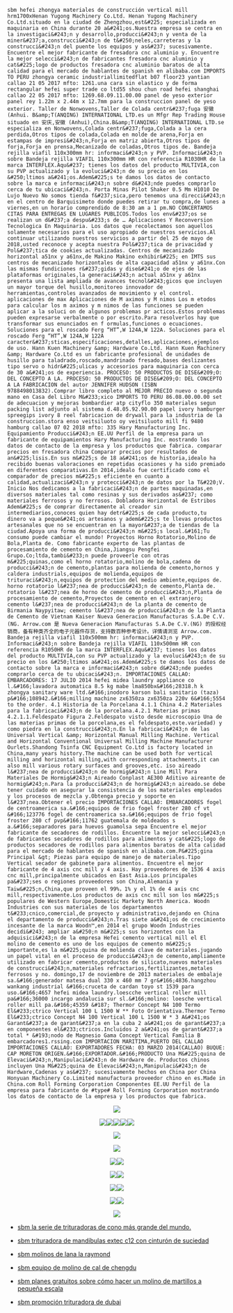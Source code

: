 
```
sbm hefei zhongya materiales de construcción vertical mill hrm1700xHenan Yugong Machinery Co.Ltd. Henan Yugong Machinery Co.Ltd.situado en la ciudad de Zhengzhou,est&#225; especializada en maquinaria en China durante 20 a&#241;os.Nuestra empresa se centra en la investigaci&#243;n y desarrollo,producci&#243;n y venta de la miner&#237;a,construcci&#243;n de t&#250;neles,carreteras y la construcci&#243;n del puente los equipos y as&#237; sucesivamente. Encuentre el mejor fabricante de fresadora cnc aluminio y. Encuentre la mejor selecci&#243;n de fabricantes fresadora cnc aluminio y cat&#225;logo de productos fresadora cnc aluminio baratos de alta calidad para el mercado de hablantes de spanish en alibaba.com IMPORTS TO PERU zhongya ceramic industriallimitedflat b07 floor23 yantian callao 21 05 2017 mfto: 1261.una cara sin elastico y de forma rectangular hefei super trade co ltd55 shou chun road hefei shanghai callao 22 05 2017 mfto: 1269.68.09.11.00.00 panel de yeso exterior panel rey 1.22m x 2.44m x 12.7mm para la construccion panel de yeso exterior. Taller de Nonwovens,Taller de Colada centr&#237;fuga 安徽 (Anhui. B&amp;T(ANQING) INTERNATIONAL LTD.es un Mfgr Rep Trading House situado en 安庆,安徽 (Anhui),China.B&amp;T(ANQING) INTERNATIONAL LTD.se especializa en Nonwovens,Colada centr&#237;fuga,Colada a la cera perdida,Otros tipos de colada,Colada en molde de arena,Forja en estampas de impresi&#243;n,Forja en matriz abierta,Otros tipos de forja,Forja en prensa,Mecanizado de coladas,Otros tipos de. Bandeja rejilla viafil 110x300mm hr: informaci&#243;n y PVP. Informaci&#243;n sobre Bandeja rejilla VIAFIL 110x300mm HR con referencia R1030HR de la marca INTERFLEX.Aqu&#237; tienes los datos del producto MULTIVIA,con su PVP actualizado y la evoluci&#243;n de su precio en los &#250;ltimos a&#241;os.Adem&#225;s te damos los datos de contacto sobre la marca e informaci&#243;n sobre d&#243;nde puedes comprarlo cerca de tu ubicaci&#243;n. Porta Minas Pilot Shaker 0.5 Mm H1010 De Lujo Nuevo No somos tienda f&#237;sica,pero tenemos una direcci&#243;n en el centro de Barquisimeto donde puedes retirar tu compra,de lunes a viernes,en un horario comprendido de 8:30 am a 1 pm.NO CONCERTAMOS CITAS PARA ENTREGAS EN LUGARES PUBLICOS.Todos los env&#237;os se realizan un d&#237;a despu&#233;s de … Aplicaciones Y Reconversion Tecnologica En Maquinaria. Los datos que recolectamos son aquellos solamente necesarios para el uso apropiado de nuestros servicios.Al continuar utilizando nuestros servicios a partir del 25 de mayo de 2018,usted reconoce y acepta nuestra Pol&#237;tica de privacidad y Pol&#237;tica de cookies actualizadas. Centros de mecanizado horizontal a51nx y a61nx,de Makino Makino exhibir&#225; en IMTS sus centros de mecanizado horizontales de alta capacidad a51nx y a61nx.Con las mismas fundiciones r&#237;gidas y dise&#241;o de ejes de las plataformas originales,la generaci&#243;n actual a51nx y a61nx presenta una lista ampliada de avances tecnol&#243;gicos que incluyen un mayor torque del husillo,monitoreo innovador de herramientas,controles avanzados de movimiento y el control. aplicaciones de max Aplicaciones de M aximos y M nimos Los m etodos para calcular los m aximos y m nimos de las funciones se pueden aplicar a la soluci on de algunos problemas pr acticos.Estos problemas pueden expresarse verbalmente o por escrito.Para resolverlos hay que transformar sus enunciados en f ormulas,funciones o ecuaciones. Soluciones para el roscado Ferg “HT”,W 124A,W 122A. Soluciones para el roscado Ferg “HT”,W 124A,W 122A caracter&#237;sticas,especificaciones,detalles,aplicaciones,ejemplos de uso. Hann Kuen Machinery &amp; Hardware Co.Ltd. Hann Kuen Machinery &amp; Hardware Co.Ltd es un fabricante profesional de unidades de husillo para taladrado,roscado,mandrinado fresado,bases deslizantes tipo servo o hidr&#225;ulicas y accesorios para maquinaria con cerca de 30 a&#241;os de experiencia. PROCESO: 50 PRODUCTOS DE DISE&#209;O: DEL CONCEPTO A LA. PROCESO: 50 PRODUCTOS DE DISE&#209;O: DEL CONCEPTO A LA FABRICACION del autor JENNIFER HUDSON (ISBN 9788498013832).Comprar libro completo al MEJOR PRECIO nuevo o segunda mano en Casa del Libro M&#233;xico IMPORTS TO PERU 86.08.00.00.00 set de adecuacion y mejoras bombardier atp cityflo 350 materiales segun packing list adjunto al sistema d.48.05.92.90.00 papel ivory hamburger spreegips ivory 8 reel fabricacion de drywall para la industria de la construccion.stora enso veitsiluoto oy veitsiluoto mill fi 9480 hamburg callao 07 02 2018 mfto: 335 Hary Manufacturing Inc. Equipamiento Producci&#243;n EE.UU Perfil de la empresa para un fabricante de equipamientos Hary Manufacturing Inc. mostrando los datos de contacto de la empresa y los productos que fabrica. comparar precios en fresadora china Comparar precios por resultados de an&#225;lisis.En sus m&#225;s de 18 a&#241;os de historia,idealo ha recibido buenas valoraciones en repetidas ocasiones y ha sido premiado en diferentes comparativas.En 2014,idealo fue certificado como el comparador de precios m&#225;s eficiente en cuanto a calidad,actualizaci&#243;n y protecci&#243;n de datos por la T&#220;V. Inicio Nos dedicamos a la fabricaci&#243;n de partes maquinadas,en diversos materiales tal como resinas y sus derivados as&#237; como materiales ferrosos y no ferrosos. Dobladora Horizontal de Estribos Adem&#225;s de comprar directamente al creador sin intermediarios,conoces quien hay detr&#225;s de cada producto,tu dinero va a peque&#241;os artesanos y adem&#225;s te llevas productos artesanales que no se encuentran en la mayor&#237;a de tiendas de la ciudad.Apoya una forma de producci&#243;n m&#225;s local.&#161;Tu consumo puede cambiar el mundo! Proyectos Horno Rotatorio,Molino de Bola,Planta de. Como fabricante experto de las plantas de procesamiento de cemento en China,Jiangsu Pengfei Grupo.Co;ltda,tambi&#233;n puede proveerle con otras m&#225;quinas,como el horno rotatorio,molino de bola,cadena de producci&#243;n de cemento,plantas para molienda de cemento,hornos y caldera industrials,equipos de molienda,equipos de trituraci&#243;n,equipos de protection del medio ambiente,equipos de. horno rotatorio l&#237;nea de producci&#243;n de cemento,Planta de. rotatorio l&#237;nea de horno de cemento de producci&#243;n,Planta de procesamiento de cemento,Proyectos de cemento en el extranjero; cemento l&#237;nea de producci&#243;n de la planta de cemento de Birmania Naypyitaw; cemento l&#237;nea de producci&#243;n de la Planta de Cemento de Vietnam Kaiser Nueva Generacion Manufacturas S.A.De C.V.(NG. Arrow.com 是 Nueva Generacion Manufacturas S.A.De C.V.(NG) 的授权经销商，备有种类齐全的电子元器件存货，支持数百种参考设计。详情请浏览 Arrow.com. Bandeja rejilla viafil 110x500mm hr: informaci&#243;n y PVP. Informaci&#243;n sobre Bandeja rejilla VIAFIL 110x500mm HR con referencia R1050HR de la marca INTERFLEX.Aqu&#237; tienes los datos del producto MULTIVIA,con su PVP actualizado y la evoluci&#243;n de su precio en los &#250;ltimos a&#241;os.Adem&#225;s te damos los datos de contacto sobre la marca e informaci&#243;n sobre d&#243;nde puedes comprarlo cerca de tu ubicaci&#243;n. IMPORTACIONES CALLAO: EMBARCADORES: 17 JULIO 2014 hefei midea laundry appliance co l.&#166;lavadora automatica 8.5 kg mabe lma850bx&#166;28318.h k zhongya sanitary ware ltd.&#166;inodoro karson bali sanitario (taza) p&#166;108942.&#166;milling machine zx6350za zx6350za 220v 6&#166;5554 to the order. 4.1 Historia de la Porcelana 4.1.1 China 4.2 Materiales para la fabricaci&#243;n de la porcelana.4.2.1 Materias primas 4.2.1.1.Feldespato Figura 2.Feldespato visto desde microscopio Una de las materias primas de la porcelana,es el feldespato,este.variedad) y como piedra en la construcci&#243;n.En la fabricaci&#243;n de las Universal Vertical &amp; Horizontal Manual Milling Machine. Vertical and Horizontal Conventional Universal Milling Machine Manufacturer Ourlets.Shandong Tsinfa CNC Equipment Co.Ltd is factory located in China,many years history.The machine can be used both for vertical milling and horizontal milling,with corresponding attachments,it can also mill various rotary surfaces and grooves,etc. iso aireado l&#237;nea de producci&#243;n de hormig&#243;n Line Mill Para Materiales De Hormig&#243;n Aireado Conplast AE300 Aditivo aireante de hormig&#243;n.Para la producci&#243;n de hormig&#243;n aireado.se debe tener cuidado en asegurar la consistencia de los materiales empleados y los procesos de mezcla y.Obtenga precio y soporte en l&#237;nea.Obtener el precio IMPORTACIONES CALLAO: EMBARCADORES fogel de centroamerica sa.&#166;equipos de frio fogel froster 280 cf vt &#166;123776 fogel de centroamerica sa.&#166;equipos de frio fogel froster 280 cf pvp&#166;11762 guatemala de moldeados s a.&#166;separadores para huevos guamolsa sepa Encuentre el mejor fabricante de secadores de rodillos. Encuentre la mejor selecci&#243;n de fabricantes secadores de rodillos para alimentos y cat&#225;logo de productos secadores de rodillos para alimentos baratos de alta calidad para el mercado de hablantes de spanish en alibaba.com.P&#225;gina Principal &gt; Piezas para equipo de manejo de materiales.Tipo Vertical secador de gabinete para alimentos. Encuentre el mejor fabricante de 4 axis cnc mill y 4 axis. Hay proveedores de 1536 4 axis cnc mill,principalmente ubicados en East Asia.Los principales pa&#237;ses o regiones proveedores son China,Alemania y Taiw&#225;n,China,que proveen el 99%，1% y el 1% de 4 axis cnc mill,respectivamente.Los productos de axis cnc mill son los m&#225;s populares de Western Europe,Domestic Markety North America. Woodn Industries con sus materiales de los departamentos t&#233;cnico,comercial,de proyecto y administrativo,dejando en China el departamento de producci&#243;n.Tras siete a&#241;os de crecimiento incesante de la marca Woodn™,en 2014 el grupo Woodn Industries decidi&#243; ampliar a&#250;n m&#225;s sus horizontes con la adquisici&#243;n de la empresa Hefei cemento vertical mill el El molino de cemento es uno de los equipos de cemento m&#225;s importante,es la m&#225;quina de molienda clave de materiales.jugando un papel vital en el proceso de producci&#243;n de cemento,ampliamente utilizado en fabricar cemento,productos de silicato,nuevos materiales de construcci&#243;n,materiales refractarios,fertilizantes,metales ferrosos y no. domingo,17 de noviembre de 2013 materiales de embalaje sa.&#166;generador matesa dual 330 x 460 mm 7 gr&#166;4836.hangzhou wankang industrial &#166;cruceta de cardan toyo st 1539 para uso.&#166;4657 hefei midea laundry.loescche vertical roller mill pa&#166;36000 incargo andalucia sur sl.&#166;molino: loesche vertical roller mill pa.&#166;45359 &#187; Thermor Concept N4 100 Termo El&#233;ctrico Vertical 100 L 1500 W ** Foto Orientativa.Thermor Termo El&#233;ctrico Concept N4 100 Vertical 100 L 1500 W * 3 A&#241;os Garant&#237;a de garant&#237;a en la cuba 2 a&#241;os de garant&#237;a en componentes el&#233;ctricos.Incluidos 2 a&#241;os de garant&#237;a total * &#193;nodo de Magnesio Gama Concept Vertical Familia B embarcadores1.rssing.com IMPORTACION MARITIMA,PUERTO DEL CALLAO IMPORTACIONES CALLAO: EXPORTADORES FECHA: 03 MARZO 2014(CALLAO) BUQUE: CAP MORETON ORIGEN.&#166;EXPORTADOR.&#166;PRODUCTO Una M&#225;quina de Elevaci&#243;n,Manipulaci&#243;n de Hardware de. Productos chinos incluyen Una M&#225;quina de Elevaci&#243;n,Manipulaci&#243;n de Hardware,Cadenas y as&#237; sucesivamente hechos en China por China Honyuan Machinery Co.Limited manufactura proveedor chino en es.Made in China.com Roll Forming Corporation Componentes EE.UU Perfil de la empresa para fabricante de #type# Roll Forming Corporation mostrando los datos de contacto de la empresa y los productos que fabrica. 
```

<div align="center">

<a href="https://es-crusher.shibang-china.com/github&k=sbm+hefei+zhongya+materiales+de+construcci%C3%B3n+vertical+mill+hrm1700x"><img src="https://static.shibang-china.com/es/crusher/logo.jpg"></a>

<a href="https://es-crusher.shibang-china.com/github&k=sbm+hefei+zhongya+materiales+de+construcci%C3%B3n+vertical+mill+hrm1700x"><img src="https://static.shibang-china.com/es/crusher/index.jpg"></a><a href="https://es-crusher.shibang-china.com/material.htmlgithub&k=sbm+hefei+zhongya+materiales+de+construcci%C3%B3n+vertical+mill+hrm1700x"><img src="https://static.shibang-china.com/es/crusher/material.jpg"></a><a href="https://es-crusher.shibang-china.com/application.htmlgithub&k=sbm+hefei+zhongya+materiales+de+construcci%C3%B3n+vertical+mill+hrm1700x"><img src="https://static.shibang-china.com/es/crusher/application.jpg"></a><a href="https://es-crusher.shibang-china.com/aboutus.htmlgithub&k=sbm+hefei+zhongya+materiales+de+construcci%C3%B3n+vertical+mill+hrm1700x"><img src="https://static.shibang-china.com/es/crusher/aboutus.jpg"></a><a href="https://es-crusher.shibang-china.com/contact.htmlgithub&k=sbm+hefei+zhongya+materiales+de+construcci%C3%B3n+vertical+mill+hrm1700x"><img src="https://static.shibang-china.com/es/crusher/contact.jpg"></a>

<a href="https://es-crusher.shibang-china.com/github&k=sbm+hefei+zhongya+materiales+de+construcci%C3%B3n+vertical+mill+hrm1700x"><img src="https://static.shibang-china.com/es/crusher/banner.jpg"></a>

<a href="https://swt.shibang-china.com/github&k=sbm+hefei+zhongya+materiales+de+construcci%C3%B3n+vertical+mill+hrm1700x"><img src="https://static.shibang-china.com/es/crusher/text.jpg"></a>

<a href="https://swt.shibang-china.com/github&k=sbm+hefei+zhongya+materiales+de+construcci%C3%B3n+vertical+mill+hrm1700x"><img src="https://static.shibang-china.com/es/crusher/chat.jpg"></a><a href="https://es-crusher.shibang-china.com/contact.htmlgithub&k=sbm+hefei+zhongya+materiales+de+construcci%C3%B3n+vertical+mill+hrm1700x"><img src="https://static.shibang-china.com/es/crusher/message.jpg"></a>

<a href="https://es-crusher.shibang-china.com/products/pe.htmlgithub&k=sbm+hefei+zhongya+materiales+de+construcci%C3%B3n+vertical+mill+hrm1700x"><img src="https://static.shibang-china.com/es/crusher/pe.jpg"></a><a href="https://es-crusher.shibang-china.com/products/pf.htmlgithub&k=sbm+hefei+zhongya+materiales+de+construcci%C3%B3n+vertical+mill+hrm1700x"><img src="https://static.shibang-china.com/es/crusher/pf.jpg"></a>

<a href="https://es-crusher.shibang-china.com/products/hpt.htmlgithub&k=sbm+hefei+zhongya+materiales+de+construcci%C3%B3n+vertical+mill+hrm1700x"><img src="https://static.shibang-china.com/es/crusher/hpt.jpg"></a><a href="https://es-crusher.shibang-china.com/products/vsi.htmlgithub&k=sbm+hefei+zhongya+materiales+de+construcci%C3%B3n+vertical+mill+hrm1700x"><img src="https://static.shibang-china.com/es/crusher/vsi.jpg"></a>

<a href="https://es-crusher.shibang-china.com/products/klv.htmlgithub&k=sbm+hefei+zhongya+materiales+de+construcci%C3%B3n+vertical+mill+hrm1700x"><img src="https://static.shibang-china.com/es/crusher/klv.jpg"></a><a href="https://es-crusher.shibang-china.com/products/portable.htmlgithub&k=sbm+hefei+zhongya+materiales+de+construcci%C3%B3n+vertical+mill+hrm1700x"><img src="https://static.shibang-china.com/es/crusher/portable.jpg"></a>

<a href="https://swt.shibang-china.com/github&k=sbm+hefei+zhongya+materiales+de+construcci%C3%B3n+vertical+mill+hrm1700x"><img src="https://static.shibang-china.com/es/crusher/case.jpg"></a>

</div>


* [sbm la serie de trituradoras de cono más grande del mundo.](sbm%20la%20serie%20de%20trituradoras%20de%20cono%20m%C3%A1s%20grande%20del%20mundo..md)

* [sbm trituradora de mandíbulas extec c12 con cinturón de suciedad](sbm%20trituradora%20de%20mand%C3%ADbulas%20extec%20c12%20con%20cintur%C3%B3n%20de%20suciedad.md)

* [sbm molinos de lana la raymond](sbm%20molinos%20de%20lana%20la%20raymond.md)

* [sbm equipo de molino de cal de chengdu](sbm%20equipo%20de%20molino%20de%20cal%20de%20chengdu.md)

* [sbm planes gratuitos sobre cómo hacer un molino de martillos a pequeña escala](sbm%20planes%20gratuitos%20sobre%20c%C3%B3mo%20hacer%20un%20molino%20de%20martillos%20a%20peque%C3%B1a%20escala.md)

* [sbm promoción trituradora de dubai](sbm%20promoci%C3%B3n%20trituradora%20de%20dubai.md)